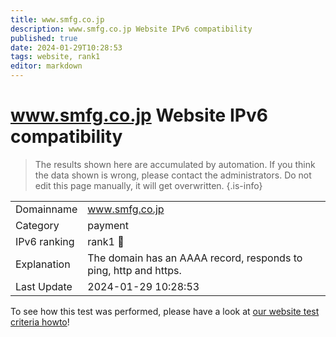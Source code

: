 ```yaml
---
title: www.smfg.co.jp
description: www.smfg.co.jp Website IPv6 compatibility
published: true
date: 2024-01-29T10:28:53
tags: website, rank1
editor: markdown
---
```


# www.smfg.co.jp Website IPv6 compatibility

> The results shown here are accumulated by automation. If you think the data shown is wrong, please contact the administrators. 
> Do not edit this page manually, it will get overwritten.
{.is-info}


|   |   |
| - | - |
| Domainname | www.smfg.co.jp
| Category | payment |
| IPv6 ranking | rank1 :1st_place_medal: |
| Explanation | The domain has an AAAA record, responds to ping, http and https. |
| Last Update | 2024-01-29 10:28:53 |

To see how this test was performed, please have a look at [our website test criteria howto](/howto/testcriteria/website)!

